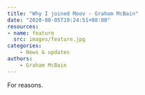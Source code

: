 ```yaml
---
title: "Why I joined Moov - Graham McBain"
date: "2020-08-05T19:24:51+08:00"
resources:
- name: feature
  src: images/feature.jpg
categories: 
    - News & updates
authors: 
    - Graham McBain
---
```


For reasons.